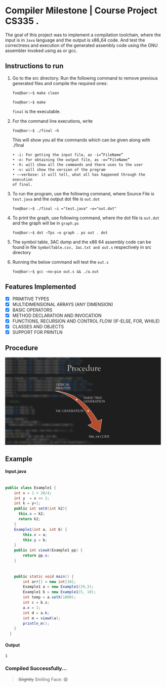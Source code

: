 # Compiler Milestone | Course Project CS335 . 
The goal of this project was to implement a compilation toolchain, where the input is in `Java` language
and the output is x86_64 code. And test the correctness and execution of the generated assembly code using the GNU assembler
invoked using as or gcc.

## Instructions to run
1. Go to the src directory. Run the following command to remove previous generated files and compile the required ones:
    ```console
    foo@bar:~$ make clean
    ```
    ```console 
    foo@bar:~$ make
    ```
    `final` is the executable.

2. For the command line executions, write
    ```console 
    foo@bar:~$ ./final −h
    ```
    This will show you all the commands which can be given along with ./final
    ```
    • -i: For getting the input file, as -i=”FileName”
    • -o: For obtaining the output file, as -o=”FileName”
    • -h: will show all the commands and there uses to the user
    • -v: will show the version of the program
    • −−verbose: it will tell, what all has happened through the execution
    of final.
    ```
3. To run the program, use the following command, where Source File is
    `test.java` and the output dot file is `out.dot`
    ```console 
    foo@bar:~$ ./final −i ="test.java" −o="out.dot"
    ```
4. To print the graph, use following command, where the dot file is `out.dot`
    and the graph will be in `graph.ps`
    ```console 
    foo@bar:~$ dot −Tps −o graph . ps out . dot
    ```
5. The symbol table, 3AC dump and the x86 64 assembly code can be found
    in file `SymbolTable.csv, 3ac.txt and out.s` respectively in src directory
6. Running the below command will test the `out.s`
    ```console 
    foo@bar:~$ gcc −no−pie out.s && ./a.out
    ```

## Features Implemented
- [x] PRIMITIVE  TYPES
- [x] MULTIDIMENSIONAL ARRAYS (ANY DIMENSION)
- [x] BASIC  OPERATORS
- [x] METHOD DECLARATION AND INVOCATION
- [x] FUNCTIONS, RECURSION AND CONTROL FLOW (IF-ELSE, FOR, WHILE)
- [x] CLASSES AND OBJECTS
- [x] SUPPORT FOR PRINTLN

## Procedure
![Procedure](./images/random.png)

## Example

#### Input.java
```java

public class Example1 {
    int x = 1 + 20/4;
    int y  = x << 2;
    int k = y+1;
    public int setX(int k2){
      this.x = k2;
      return k2;
    }
    Example1(int a, int b) {
        this.x = a;
        this.y = b;
    }
    public int viewX(Example1 pp) {
        return pp.x;
    }

  
    public static void main() {
        int arr[] = new int[10];
        Example1 a = new Example1(29,3);
        Example1 b = new Example1(5, 10);
        int temp = a.setX(1000);
        int c = b.x;
        a.x = 1;
        int d = a.k;
        int m = viewX(a);
        println_m();
    }
  }
  ```
#### Output
  ```
  1
  ```
### Compiled Successfully...
> :~~Slightly~~ Smiling Face: :smile:
